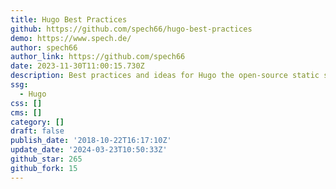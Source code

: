 ```yaml
---
title: Hugo Best Practices
github: https://github.com/spech66/hugo-best-practices
demo: https://www.spech.de/
author: spech66
author_link: https://github.com/spech66
date: 2023-11-30T11:00:15.730Z
description: Best practices and ideas for Hugo the open-source static site generator.
ssg:
  - Hugo
css: []
cms: []
category: []
draft: false
publish_date: '2018-10-22T16:17:10Z'
update_date: '2024-03-23T10:50:33Z'
github_star: 265
github_fork: 15
---
```

